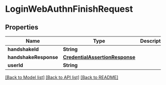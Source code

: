# LoginWebAuthnFinishRequest

## Properties
Name | Type | Description | Notes
------------ | ------------- | ------------- | -------------
**handshakeId** | **String** |  | 
**handshakeResponse** | [**CredentialAssertionResponse**](CredentialAssertionResponse.md) |  | 
**userId** | **String** |  | [optional] 

[[Back to Model list]](../README.md#documentation-for-models) [[Back to API list]](../README.md#documentation-for-api-endpoints) [[Back to README]](../README.md)


